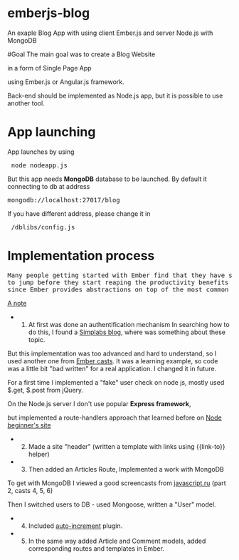 # emberjs-blog
An exaple Blog App with using client Ember.js and server Node.js with MongoDB

#Goal
The main goal was to create a Blog Website

in a form of Single Page App

using Ember.js or Angular.js framework.

Back-end should be implemented as Node.js app, but it is possible to use another tool.

# App launching

App launches by using
<pre> node nodeapp.js </pre>
But this app needs **MongoDB** database to be launched.
By default it connecting to db at address
<pre>mongodb://localhost:27017/blog</pre>
If you have different address, please change it in 
<pre> /dblibs/config.js</pre>

# Implementation process

<pre>
Many people getting started with Ember find that they have somewhat of a hurdle
to jump before they start reaping the productivity benefits that come with the framework,
since Ember provides abstractions on top of the most common existing JavaScript patterns.
</pre>

[A note][notice]
- 1) At first was done an authentification mechanism
In searching how to do this, I found a [Simplabs blog][simplabs], where was something about these topic.

But this implementation was too advanced and hard to understand, so I used another one from [Ember casts][castlink]. It was a learning example, so code was a little bit "bad written" for a real application. I changed it in future.

For a first time I implemented a "fake" user check on node js, mostly used $.get, $.post from jQuery.

On the Node.js server I don't use popular **Express framework**, 

but implemented a route-handlers approach that learned before on [Node beginner's site][nodebeginner]

- 2) Made a site "header" (written a template with links using {{link-to}} helper)

- 3) Then added an Articles Route, Implemented a work with MongoDB

To get with MongoDB I viewed a good screencasts from [javascript.ru][mongocasts] (part 2, casts 4, 5, 6)

Then I switched users to DB - used Mongoose, written a "User" model.
- 4) Included [auto-increment][autoplugin] plugin.
- 5) In the same way added Article and Comment models, added corresponding routes and templates in Ember.

<!-- LINKS -->


[simplabs]:     http://log.simplabs.com/
[castlink]: http://www.embercasts.com/episodes/client-side-authentication-part-1
[nodebeginner]:      http://nodebeginner.ru/
[mongocasts]:         http://learn.javascript.ru/nodejs-screencast
[autoplugin]: https://www.npmjs.com/package/mongoose-auto-increment
[notice]: https://www.airpair.com/javascript/emberjs-using-ember-cli#1-3-the-ember-js-learning-curve